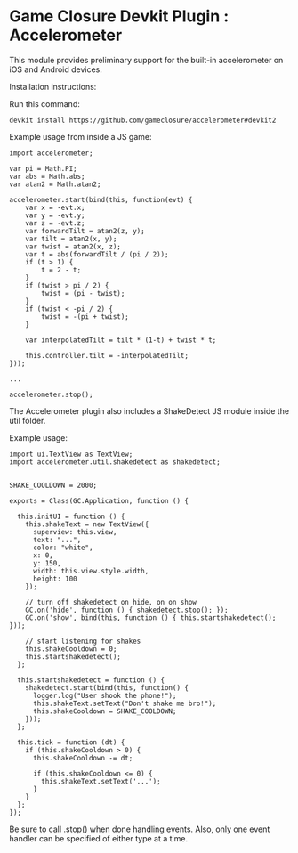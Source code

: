 # Game Closure Devkit Plugin : Accelerometer

This module provides preliminary support for the built-in accelerometer on iOS and Android devices.

Installation instructions:

Run this command:

~~~
devkit install https://github.com/gameclosure/accelerometer#devkit2
~~~

Example usage from inside a JS game:

~~~
import accelerometer;
~~~

~~~
var pi = Math.PI;
var abs = Math.abs;
var atan2 = Math.atan2;

accelerometer.start(bind(this, function(evt) {
    var x = -evt.x;
    var y = -evt.y;
    var z = -evt.z;
    var forwardTilt = atan2(z, y);
    var tilt = atan2(x, y);
    var twist = atan2(x, z);
    var t = abs(forwardTilt / (pi / 2));
    if (t > 1) {
        t = 2 - t;
    }
    if (twist > pi / 2) {
        twist = (pi - twist);
    }
    if (twist < -pi / 2) {
        twist = -(pi + twist);
    }

    var interpolatedTilt = tilt * (1-t) + twist * t;

    this.controller.tilt = -interpolatedTilt;
}));

...

accelerometer.stop();
~~~

The Accelerometer plugin also includes a ShakeDetect JS module inside the util
folder.

Example usage:

~~~
import ui.TextView as TextView;
import accelerometer.util.shakedetect as shakedetect;


SHAKE_COOLDOWN = 2000;

exports = Class(GC.Application, function () {

  this.initUI = function () {
    this.shakeText = new TextView({
      superview: this.view,
      text: "...",
      color: "white",
      x: 0,
      y: 150,
      width: this.view.style.width,
      height: 100
    });

    // turn off shakedetect on hide, on on show
    GC.on('hide', function () { shakedetect.stop(); });
    GC.on('show', bind(this, function () { this.startshakedetect(); }));

    // start listening for shakes
    this.shakeCooldown = 0;
    this.startshakedetect();
  };

  this.startshakedetect = function () {
    shakedetect.start(bind(this, function() {
      logger.log("User shook the phone!");
      this.shakeText.setText("Don't shake me bro!");
      this.shakeCooldown = SHAKE_COOLDOWN;
    }));
  };

  this.tick = function (dt) {
    if (this.shakeCooldown > 0) {
      this.shakeCooldown -= dt;

      if (this.shakeCooldown <= 0) {
        this.shakeText.setText('...');
      }
    }
  };
});
~~~

Be sure to call .stop() when done handling events.  Also, only one event handler
can be specified of either type at a time.


